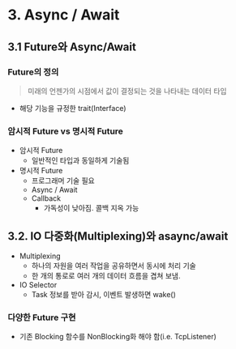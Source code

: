 # 3. Async / Await
## 3.1  Future와 Async/Await
### Future의 정의
> 미래의 언젠가의 시점에서 값이 결정되는 것을 나타내는 데이터 타입
- 해당 기능을 규정한 trait(Interface)

### 암시적 Future vs 명시적 Future
- 암시적 Future
  - 일반적인 타입과 동일하게 기술됨
- 명시적 Future
  - 프로그래머 기술 필요
  - Async / Await
  - Callback
    - 가독성이 낮아짐. 콜백 지옥 가능

## 3.2. IO 다중화(Multiplexing)와 asaync/await
- Multiplexing
  - 하나의 자원을 여러 작업을 공유하면서 동시에 처리 기술
  - 한 개의 통로로 여러 개의 데이터 흐름을 겹쳐 보냄.
- IO Selector
  - Task 정보를 받아 감시, 이벤트 발생하면 wake()

### 다양한 Future 구현
  - 기존 Blocking 함수를 NonBlocking화 해야 함(i.e. TcpListener)
